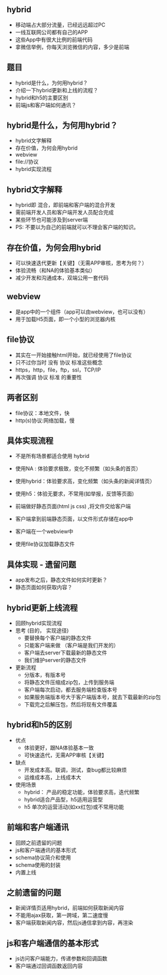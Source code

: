 ## hybrid
* 移动端占大部分流量，已经远远超过PC
* 一线互联网公司都有自己的APP
* 这些App中有很大比例的前端代码
* 拿微信举例，你每天浏览微信的内容，多少是前端

## 题目
* hybrid是什么，为何用hybrid？
* 介绍一下hybrid更新和上线的流程？
* hybrid和h5的主要区别
* 前端js和客户端如何通讯？

## hybrid是什么，为何用hybrid？
* hybrid文字解释
* 存在价值，为何会用hybrid
* webview
* file://协议
* hybrid实现流程

## hybrid文字解释
* hybrid即 混合，即前端和客户端的混合开发
* 需前端开发人员和客户端开发人员配合完成
* 某些环节也可能涉及到server端
* PS: 不要以为自己的前端就可以不理会客户端的知识。

## 存在价值，为何会用hybrid
* 可以快速迭代更新【关键】（无需APP审核，思考为何？）
* 体验流畅（和NA的体验基本类似）
* 减少开发和沟通成本，双端公用一套代码

## webview
* 是app中的一个组件（app可以由webview，也可以没有）
* 用于加载H5页面，即一个小型的浏览器内核

## file协议
* 其实在一开始接触html开始，就已经使用了file协议
* 只不过你当时 没有 协议 标准这些概念
* https，http，file，ftp，ssl，TCP/IP
* 再次强调 协议 标准 的重要性

## 两者区别
* file协议：本地文件，快
* http(s)协议:网络加载，慢

## 具体实现流程
* 不是所有场景都适合使用 hybrid
* 使用NA : 体验要求极致，变化不频繁（如头条的首页）
* 使用hybrid：体验要求高，变化频繁（如头条的新闻详情页）
* 使用h5：体验无要求，不常用(如举报，反馈等页面)

* 前端做好静态页面(html js css) ,将文件交给客户端
* 客户端拿到前端静态页面，以文件形式存储在app中
* 客户端在一个webview中
* 使用file协议加载静态文件

## 具体实现 - 遗留问题
* app发布之后，静态文件如何实时更新？
* 静态页面如何获取内容？

## hybrid更新上线流程
* 回顾hybrid实现流程
* 思考 (目的， 实现途径)
	* 要替换每个客户端的静态文件
	* 只能客户端来做 （客户端是我们开发的）
	* 客户端去server下载最新的静态文件
	* 我们维护server的静态文件
* 更新流程
	* 分版本，有版本号
	* 将静态文件压缩成zip包，上传到服务端
	* 客户端每次启动，都去服务端检查版本号
	* 如果服务端版本号大于客户端版本号，就去下载最新的zip包
	* 下载完之后解压包，然后将现有文件覆盖

## hybrid和h5的区别
* 优点
	* 体验更好，跟NA体验基本一致
	* 可快速迭代，无需APP审核【关键】
* 缺点
	* 开发成本高。联调，测试，查bug都比较麻烦
	* 运维成本高，上线成本大
* 使用场景
	* hybrid： 产品的稳定功能，体验要求高，迭代频繁
	* hybrid适合产品型，h5适用运营型
	* h5 单次的运营活动(如xx红包)或不常用功能

## 前端和客户端通讯
* 回顾之前遗留的问题
* js和客户端通讯的基本形式
* schema协议简介和使用
* schema使用的封装
* 内置上线

## 之前遗留的问题
* 新闻详情页适用hybrid，前端如何获取新闻内容
* 不能用ajax获取，第一跨域，第二速度慢
* 客户端获取新闻内容，然后js通信拿到内容，再渲染

## js和客户端通信的基本形式
* js访问客户端能力，传递参数和回调函数
* 客户端通过回调函数返回内容	